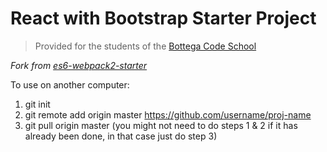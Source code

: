 # React with Bootstrap Starter Project

> Provided for the students of the [Bottega Code School](https://bottega.tech/)

*Fork from [es6-webpack2-starter](https://github.com/micooz/es6-webpack2-starter)*

To use on another computer:
1. git init
2. git remote add origin master https://github.com/username/proj-name
3. git pull origin master
(you might not need to do steps 1 & 2 if it has already been done, in that case just do step 3)